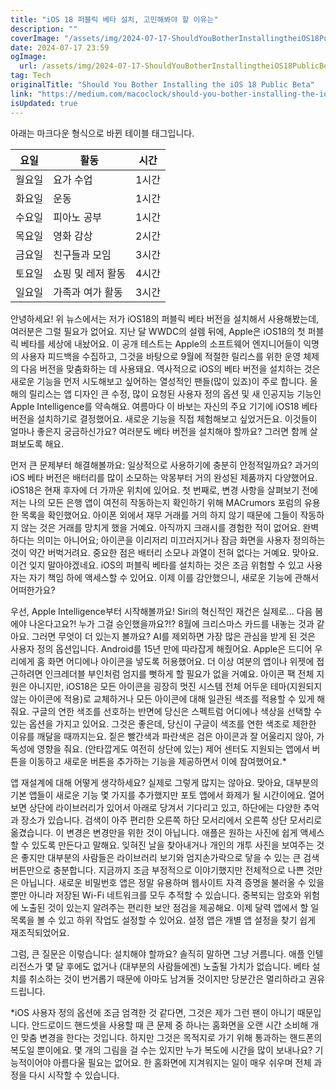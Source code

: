```yaml
---
title: "iOS 18 퍼블릭 베타 설치, 고민해봐야 할 이유는"
description: ""
coverImage: "/assets/img/2024-07-17-ShouldYouBotherInstallingtheiOS18PublicBeta_0.png"
date: 2024-07-17 23:59
ogImage:
  url: /assets/img/2024-07-17-ShouldYouBotherInstallingtheiOS18PublicBeta_0.png
tag: Tech
originalTitle: "Should You Bother Installing the iOS 18 Public Beta"
link: "https://medium.com/macoclock/should-you-bother-installing-the-ios-18-public-beta-0db59dc3f40d"
isUpdated: true
---
```


아래는 마크다운 형식으로 바뀐 테이블 태그입니다.

| 요일   | 활동              | 시간  |
| ------ | ----------------- | ----- |
| 월요일 | 요가 수업         | 1시간 |
| 화요일 | 운동              | 1시간 |
| 수요일 | 피아노 공부       | 1시간 |
| 목요일 | 영화 감상         | 2시간 |
| 금요일 | 친구들과 모임     | 3시간 |
| 토요일 | 쇼핑 및 레저 활동 | 4시간 |
| 일요일 | 가족과 여가 활동  | 3시간 |

안녕하세요! 위 뉴스에서는 저가 iOS18의 퍼블릭 베타 버전을 설치해서 사용해봤는데, 여러분은 그럴 필요가 없어요. 지난 달 WWDC의 설렘 뒤에, Apple은 iOS18의 첫 퍼블릭 베타를 세상에 내놨어요. 이 공개 테스트는 Apple의 소프트웨어 엔지니어들이 익명의 사용자 피드백을 수집하고, 그것을 바탕으로 9월에 적절한 릴리스를 위한 운영 체제의 다음 버전을 맞춤화하는 데 사용돼요. 역사적으로 iOS의 베타 버전을 설치하는 것은 새로운 기능을 먼저 시도해보고 싶어하는 열성적인 팬들(많이 있죠)이 주로 합니다. 올해의 릴리스는 앱 디자인 큰 수정, 많이 요청된 사용자 정의 옵션 및 새 인공지능 기능인 Apple Intelligence를 약속해요. 여름마다 이 바보는 자신의 주요 기기에 iOS18 베타 버전을 설치하기로 결정했어요. 새로운 기능을 직접 체험해보고 싶었거든요. 이것들이 얼마나 좋은지 궁금하신가요? 여러분도 베타 버전을 설치해야 할까요? 그러면 함께 살펴보도록 해요.

먼저 큰 문제부터 해결해볼까요: 일상적으로 사용하기에 충분히 안정적일까요? 과거의 iOS 베타 버전은 배터리를 많이 소모하는 악몽부터 거의 완성된 제품까지 다양했어요. iOS18은 현재 후자에 더 가까운 위치에 있어요. 첫 번째로, 변경 사항을 살펴보기 전에 저는 나의 모든 은행 앱이 여전히 작동하는지 확인하기 위해 MACrumors 포럼의 유용한 목록을 확인했어요. 아이폰 외에서 재무 거래를 거의 하지 않기 때문에 그들이 작동하지 않는 것은 거래를 망치게 했을 거예요. 아직까지 크래시를 경험한 적이 없어요. 완벽하다는 의미는 아니어요; 아이콘을 이리저리 미끄러지거나 잠금 화면을 사용자 정의하는 것이 약간 버벅거려요. 중요한 점은 배터리 소모나 과열이 전혀 없다는 거예요. 맞아요. 이건 잊지 말아야겠네요. iOS의 퍼블릭 베타를 설치하는 것은 조금 위험할 수 있고 사용자는 자기 책임 하에 액세스할 수 있어요. 이제 이를 감안했으니, 새로운 기능에 관해서 어떠한가요?

우선, Apple Intelligence부터 시작해볼까요! Siri의 혁신적인 재건은 실제로... 다음 봄에야 나온다고요?! 누가 그걸 승인했을까요?!? 8월에 크리스마스 카드를 내놓는 것과 같아요. 그러면 무엇이 더 있는지 볼까요? AI를 제외하면 가장 많은 관심을 받게 된 것은 사용자 정의 옵션입니다. Android를 15년 만에 따라잡게 해줬어요. Apple은 드디어 우리에게 홈 화면 어디에나 아이콘을 넣도록 허용했어요. 더 이상 여분의 앱이나 위젯에 접근하려면 인크레더블 부인처럼 엄지를 뻣하게 할 필요가 없을 거예요. 아이콘 팩 전체 지원은 아니지만, iOS18은 모든 아이콘을 굉장히 멋진 시스템 전체 어두운 테마(지원되지 않는 아이콘에 적용)로 교체하거나 모든 아이콘에 대해 일관된 색조를 적용할 수 있게 해줘요. 구글의 연한 색조를 선호하는 반면에 당신은 스펙트럼 어디에나 색상을 선택할 수 있는 옵션을 가지고 있어요. 그것은 좋은데, 당신이 구글이 색조를 연한 색조로 제한한 이유를 깨달을 때까지는요. 짙은 빨간색과 파란색은 검은 아이콘과 잘 어울리지 않아, 가독성에 영향을 줘요. (안타깝게도 여전히 상단에 있는) 제어 센터도 지원되는 앱에서 버튼을 이동하고 새로운 버튼을 추가하는 기능을 제공하면서 이에 참여했어요.\*

<div class="content-ad"></div>

앱 재설계에 대해 어떻게 생각하세요? 실제로 그렇게 많지는 않아요. 맞아요, 대부분의 기본 앱들이 새로운 기능 몇 가지를 추가했지만 포토 앱에서 화제가 될 시간이에요. 열어보면 상단에 라이브러리가 있어서 아래로 당겨서 기다리고 있고, 하단에는 다양한 추억과 장소가 있습니다. 검색이 아주 편리한 오른쪽 하단 모서리에서 오른쪽 상단 모서리로 옮겼습니다. 이 변경은 변경만을 위한 것이 아닙니다. 애플은 원하는 사진에 쉽게 액세스할 수 있도록 만든다고 말해요. 잊혀진 날을 찾아내거나 개인의 개투 사진을 보여주는 것은 좋지만 대부분의 사람들은 라이브러리 보기와 엄지손가락으로 닿을 수 있는 큰 검색 버튼만으로 충분합니다. 지금까지 조금 부정적으로 이야기했지만 전체적으로 나쁜 것만은 아닙니다. 새로운 비밀번호 앱은 정말 유용하며 웹사이트 자격 증명을 불러올 수 있을 뿐만 아니라 저장된 Wi-Fi 네트워크를 모두 추적할 수 있습니다. 중복되는 암호와 위험에 노출된 것이 있는지 알려주는 편리한 보안 점검을 제공해요. 이제 달력 앱에서 할 일 목록을 볼 수 있고 하위 작업도 설정할 수 있어요. 설정 앱은 개별 앱 설정을 찾기 쉽게 재조직되었어요.

그럼, 큰 질문은 이렇습니다: 설치해야 할까요? 솔직히 말하면 그냥 거름니다. 애플 인텔리전스가 몇 달 후에도 없거나 (대부분의 사람들에겐) 노출될 가치가 없습니다. 베타 설치를 취소하는 것이 번거롭기 때문에 아마도 남겨둘 것이지만 당분간은 멀리하라고 권유드립니다.

\*iOS 사용자 정의 옵션에 조금 엄격한 것 같다면, 그것은 제가 그런 팬이 아니기 때문입니다. 안드로이드 핸드셋을 사용할 때 큰 문제 중 하나는 홈화면을 오랜 시간 소비해 개인 맞춤 변경을 한다는 것입니다. 하지만 그것은 목적지로 가기 위해 통과하는 핸드폰의 복도일 뿐이에요. 몇 개의 그림을 걸 수는 있지만 누가 복도에 시간을 많이 보내나요? 기능적이어야 아름다울 필요는 없어요. 한 홈화면에 지겨워지는 일이 매우 쉬우며 전체 과정을 다시 시작할 수 있습니다.
